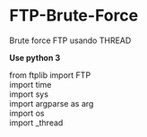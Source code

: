 # FTP-Brute-Force
Brute force FTP usando THREAD

<b>Use python 3</b>

from ftplib import FTP<br>
import time<br>
import sys<br>
import argparse as arg<br>
import os<br>
import _thread<br>

<img src="">
